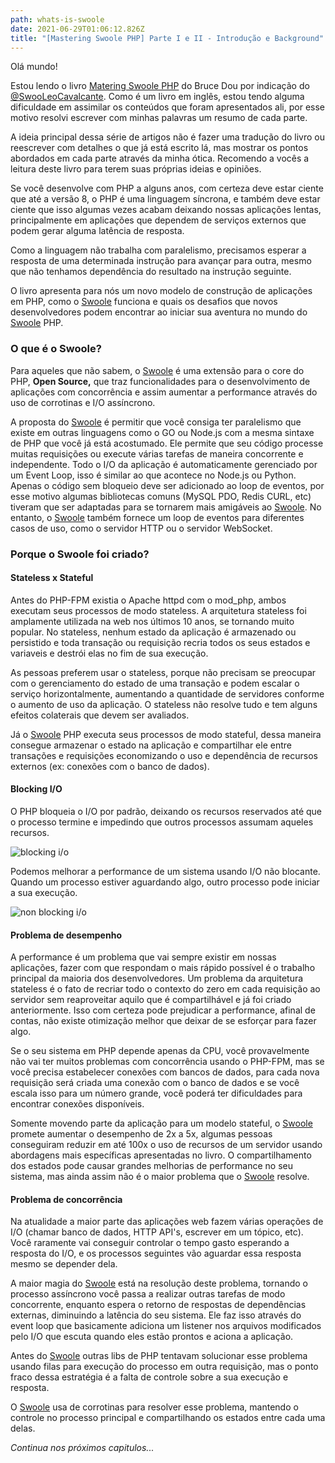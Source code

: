 ```yaml
---
path: whats-is-swoole
date: 2021-06-29T01:06:12.826Z
title: "[Mastering Swoole PHP] Parte I e II - Introdução e Background"
---
```

Olá mundo! 

Estou lendo o livro [Matering Swoole PHP](https://www.amazon.com.br/Mastering-Swoole-PHP-performance-concurrent-ebook/dp/B0881B227S#:~:text=This%20book%20is%20for%20the,Swoole%20PHP%20system%20with%20confidence.) do Bruce Dou por indicação do [@SwooLeoCavalcante](https://twitter.com/leocavalcante). Como é um livro em inglês, estou tendo alguma dificuldade em assimilar os conteúdos que foram apresentados ali, por esse motivo resolvi escrever com minhas palavras um resumo de cada parte.

A ideia principal dessa série de artigos não é fazer uma tradução do livro ou reescrever com detalhes o que já está escrito lá, mas mostrar os pontos abordados em cada parte através da minha ótica. Recomendo a vocês a leitura deste livro para terem suas próprias ideias e opiniões.

Se você desenvolve com PHP a alguns anos, com certeza deve estar ciente que até a versão 8, o PHP é uma linguagem síncrona, e também deve estar ciente que isso algumas vezes acabam deixando nossas aplicações lentas, principalmente em aplicações que dependem de serviços externos que podem gerar alguma latência de resposta. 

Como a linguagem não trabalha com paralelismo, precisamos esperar a resposta de uma determinada instrução para avançar para outra, mesmo que não tenhamos dependência do resultado na instrução seguinte.

O livro apresenta para nós um novo modelo de construção de aplicações em PHP, como o [Swoole](https://www.swoole.co.uk/) funciona e quais os desafios que novos desenvolvedores podem encontrar ao iniciar sua aventura no mundo do [Swoole](https://www.swoole.co.uk/) PHP.

### O que é o Swoole?

Para aqueles que não sabem, o [Swoole](https://www.swoole.co.uk/) é uma extensão para o core do PHP, **Open Source,** que traz funcionalidades para o desenvolvimento de aplicações com concorrência e assim aumentar a performance através do uso de corrotinas e I/O assíncrono.

A proposta do [Swoole](https://www.swoole.co.uk/) é permitir que você consiga ter paralelismo que existe em outras linguagens como o GO ou Node.js com a mesma sintaxe de PHP que você já está acostumado. Ele permite que seu código processe muitas requisições ou execute várias tarefas de maneira concorrente e independente. Todo o I/O da aplicação é automaticamente gerenciado por um Event Loop, isso é similar ao que acontece no Node.js ou Python. Apenas o código sem bloqueio deve ser adicionado ao loop de eventos, por esse motivo algumas bibliotecas comuns (MySQL PDO, Redis CURL, etc) tiveram que ser adaptadas para se tornarem mais amigáveis ao [Swoole](https://www.swoole.co.uk/). No entanto, o [Swoole](https://www.swoole.co.uk/) também fornece um loop de eventos para diferentes casos de uso, como o servidor HTTP ou o servidor WebSocket.

### Porque o Swoole foi criado?

#### Stateless x Stateful

Antes do PHP-FPM existia o Apache httpd com o mod_php, ambos executam seus processos de modo stateless. A arquitetura stateless foi amplamente utilizada na web nos últimos 10 anos, se tornando muito popular. No stateless, nenhum estado da aplicação é armazenado ou persistido e toda transação ou requisição recria todos os seus estados e variaveis e destrói elas no fim de sua execução. 

As pessoas preferem usar o stateless, porque não precisam se preocupar com o gerenciamento do estado de uma transação e podem escalar o serviço horizontalmente, aumentando a quantidade de servidores conforme o aumento de uso da aplicação. O stateless não resolve tudo e tem alguns efeitos colaterais que devem ser avaliados. 

Já o [Swoole](https://www.swoole.co.uk/) PHP executa seus processos de modo stateful, dessa maneira consegue armazenar o estado na aplicação e compartilhar ele entre transações e requisições economizando o uso e dependência de recursos externos (ex: conexões com o banco de dados).

#### Blocking I/O

O PHP bloqueia o I/O por padrão, deixando os recursos reservados até que o processo termine e impedindo que outros processos assumam aqueles recursos.

![blocking i/o](assets/fireshot-capture-004-kindle-cloud-reader-ler.amazon.com.br.png)

Podemos melhorar a performance de um sistema usando I/O não blocante. Quando um processo estiver aguardando algo, outro processo pode iniciar a sua execução.

![non blocking i/o](assets/fireshot-capture-005-kindle-cloud-reader-ler.amazon.com.br.png)

#### Problema de desempenho

A performance é um problema que vai sempre existir em nossas aplicações, fazer com que respondam o mais rápido possível é o trabalho principal da maioria dos desenvolvedores. Um problema da arquitetura stateless é o fato de recriar todo o contexto do zero em cada requisição ao servidor sem reaproveitar aquilo que é compartilhável e já foi criado anteriormente. Isso com certeza pode prejudicar a performance, afinal de contas, não existe otimização melhor que deixar de se esforçar para fazer algo. 

Se o seu sistema em PHP depende apenas da CPU, você provavelmente não vai ter muitos problemas com concorrência usando o PHP-FPM, mas se você precisa estabelecer conexões com bancos de dados, para cada nova requisição será criada uma conexão com o banco de dados e se você escala isso para um número grande, você poderá ter dificuldades para encontrar conexões disponíveis.

Somente movendo parte da aplicação para um modelo stateful, o [Swoole](https://www.swoole.co.uk/) promete aumentar o desempenho de 2x a 5x, algumas pessoas conseguiram reduzir em até 100x o uso de recursos de um servidor usando abordagens mais específicas apresentadas no livro. O compartilhamento dos estados pode causar grandes melhorias de performance no seu sistema, mas ainda assim não é o maior problema que o [Swoole](https://www.swoole.co.uk/) resolve.

#### Problema de concorrência

Na atualidade a maior parte das aplicações web fazem várias operações de I/O (chamar banco de dados, HTTP API's, escrever em um tópico, etc). Você raramente vai conseguir controlar o tempo gasto esperando a resposta do I/O, e os processos seguintes vão aguardar essa resposta mesmo se depender dela.

A maior magia do [Swoole](https://www.swoole.co.uk/) está na resolução deste problema, tornando o processo assíncrono você passa a realizar outras tarefas de modo concorrente, enquanto espera o retorno de respostas de dependências externas, diminuindo a latência do seu sistema. Ele faz isso através do event loop que basicamente adiciona um listener nos arquivos modificados pelo I/O que escuta quando eles estão prontos e aciona a aplicação.

Antes do [Swoole](https://www.swoole.co.uk/) outras libs de PHP tentavam solucionar esse problema usando filas para execução do processo em outra requisição, mas o ponto fraco dessa estratégia é a falta de controle sobre a sua execução e resposta.

O [Swoole](https://www.swoole.co.uk/) usa de corrotinas para resolver esse problema, mantendo o controle no processo principal e compartilhando os estados entre cada uma delas.

*Continua nos próximos capitulos...*